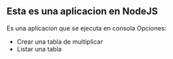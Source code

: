 
## Esta es una aplicacion en NodeJS

Es una aplicacion que se ejecuta en consola
Opciones:
- Crear una tabla de multiplicar
- Listar una tabla